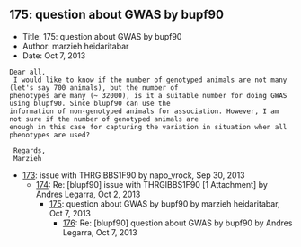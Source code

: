 ## 175: question about GWAS by bupf90

- Title: 175: question about GWAS by bupf90
- Author: marzieh heidaritabar
- Date: Oct 7, 2013
```
Dear all,
 I would like to know if the number of genotyped animals are not many (let's say 700 animals), but the number of
phenotypes are many (~ 32000), is it a suitable number for doing GWAS using blupf90. Since blupf90 can use the
information of non-genotyped animals for association. However, I am not sure if the number of genotyped animals are
enough in this case for capturing the variation in situation when all phenotypes are used?

 Regards,
 Marzieh
```

- [173](0173.md): issue with THRGIBBS1F90 by napo_vrock, Sep 30, 2013
    - [174](0174.md): Re: [blupf90] issue with THRGIBBS1F90 [1 Attachment] by Andres Legarra, Oct 2, 2013
        - [175](0175.md): question about GWAS by bupf90 by marzieh heidaritabar, Oct 7, 2013
            - [176](0176.md): Re: [blupf90] question about GWAS by bupf90 by Andres Legarra, Oct 7, 2013

